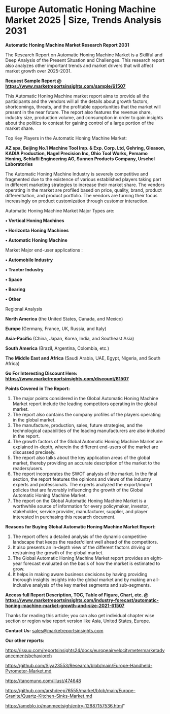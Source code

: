 # Europe Automatic Honing Machine Market 2025 | Size, Trends Analysis 2031

<strong>Automatic Honing Machine Market Research Report 2031</strong>

The Research Report on Automatic Honing Machine Market is a Skillful and Deep Analysis of the Present Situation and Challenges. This research report also analyzes other important trends and market drivers that will affect market growth over 2025-2031.

<strong>Request Sample Report @ <a href=https://www.marketreportsinsights.com/sample/61507>https://www.marketreportsinsights.com/sample/61507</a></strong>

This Automatic Honing Machine market report aims to provide all the participants and the vendors will all the details about growth factors, shortcomings, threats, and the profitable opportunities that the market will present in the near future. The report also features the revenue share, industry size, production volume, and consumption in order to gain insights about the politics to contest for gaining control of a large portion of the market share.

Top Key Players in the Automatic Honing Machine Market:

<strong>AZ spa, Beijing No.1 Machine Tool Imp. & Exp. Corp. Ltd, Gehring, Gleason, KADIA Production, Nagel Precision Inc, Ohio Tool Works, Pemamo Honing, Schlafli Engineering AG, Sunnen Products Company, Urschel Laboratories</strong>

The Automatic Honing Machine Industry is severely competitive and fragmented due to the existence of various established players taking part in different marketing strategies to increase their market share. The vendors operating in the market are profiled based on price, quality, brand, product differentiation, and product portfolio. The vendors are turning their focus increasingly on product customization through customer interaction.

Automatic Honing Machine Market Major Types are:

<strong>• Vertical Honing Machines

• Horizonta Honing Machines

• Automatic Honing Machine</strong>

Market Major end-user applications :

<strong>• Automobile Industry

• Tractor Industry

• Space

• Bearing

• Other</strong>

Regional Analysis

</u><strong><b>North America</b></strong> (the United States, Canada, and Mexico)

<strong><b>Europe </b></strong>(Germany, France, UK, Russia, and Italy)

<strong><b>Asia-Pacific</b></strong> (China, Japan, Korea, India, and Southeast Asia)

<strong><b>South America</b></strong> (Brazil, Argentina, Colombia, etc.)

<strong><b>The Middle East and Africa</b></strong> (Saudi Arabia, UAE, Egypt, Nigeria, and South Africa)

<strong>Go For Interesting Discount Here: <a href=https://www.marketreportsinsights.com/discount/61507>https://www.marketreportsinsights.com/discount/61507</a></strong>

<strong>Points Covered in The Report:</strong>
<ol>
  <li>The major points considered in the Global Automatic Honing Machine Market report include the leading competitors operating in the global market.</li>
  <li>The report also contains the company profiles of the players operating in the global market.</li>
  <li>The manufacture, production, sales, future strategies, and the technological capabilities of the leading manufacturers are also included in the report.</li>
  <li>The growth factors of the Global Automatic Honing Machine Market are explained in-depth, wherein the different end-users of the market are discussed precisely.</li>
  <li>The report also talks about the key application areas of the global market, thereby providing an accurate description of the market to the readers/users.</li>
  <li>The report incorporates the SWOT analysis of the market. In the final section, the report features the opinions and views of the industry experts and professionals. The experts analyzed the export/import policies that are favorably influencing the growth of the Global Automatic Honing Machine Market.</li>
  <li>The report on the Global Automatic Honing Machine Market is a worthwhile source of information for every policymaker, investor, stakeholder, service provider, manufacturer, supplier, and player interested in purchasing this research document.</li>
</ol>
<strong>Reasons for Buying Global Automatic Honing Machine Market Report:</strong>

<ol>
  <li>The report offers a detailed analysis of the dynamic competitive landscape that keeps the reader/client well ahead of the competitors.</li>
  <li>It also presents an in-depth view of the different factors driving or restraining the growth of the global market.</li>
  <li>The Global Automatic Honing Machine Market report provides an eight-year forecast evaluated on the basis of how the market is estimated to grow.</li>
  <li>It helps in making aware business decisions by having providing thorough insights insights into the global market and by making an all-inclusive analysis of the key market segments and sub-segments.</li>
</ol>
<strong>Access full Report Description, TOC, Table of Figure, Chart, etc. @ <a href=https://www.marketreportsinsights.com/industry-forecast/automatic-honing-machine-market-growth-and-size-2021-61507>https://www.marketreportsinsights.com/industry-forecast/automatic-honing-machine-market-growth-and-size-2021-61507</a></strong>


Thanks for reading this article; you can also get individual chapter wise section or region wise report version like Asia, United States, Europe.

<strong>Contact Us:</strong>
sales@marketreportsinsights.com

<strong>Our other reports:</strong>

<a href=https://issuu.com/reportsinsights24/docs/europeairvelocitymetermarketadvancementsbehaviorch>https://issuu.com/reportsinsights24/docs/europeairvelocitymetermarketadvancementsbehaviorch</a>

<a href=https://github.com/Siya23553/Research/blob/main/Europe-Handheld-Pyrometer-Market.md>https://github.com/Siya23553/Research/blob/main/Europe-Handheld-Pyrometer-Market.md</a>

<a href=https://tanomuno.com/illust/474648>https://tanomuno.com/illust/474648</a>

<a href=https://github.com/arshdeep76555/market/blob/main/Europe-Granite/Quartz-Kitchen-Sinks-Market.md>https://github.com/arshdeep76555/market/blob/main/Europe-Granite/Quartz-Kitchen-Sinks-Market.md</a>

<a href=https://ameblo.jp/manmeetsigh/entry-12887157536.html>https://ameblo.jp/manmeetsigh/entry-12887157536.html</a>"
